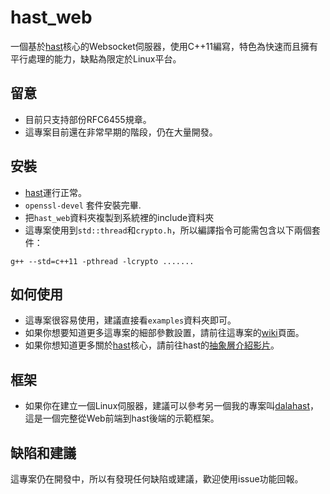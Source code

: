 # hast_web

一個基於[hast](https://github.com/hn12404988/hast)核心的Websocket伺服器，使用C++11編寫，特色為快速而且擁有平行處理的能力，缺點為限定於Linux平台。

## 留意

* 目前只支持部份RFC6455規章。
* 這專案目前還在非常早期的階段，仍在大量開發。

## 安裝

* [hast](https://github.com/hn12404988/hast)運行正常。
* `openssl-devel` 套件安裝完畢.
* 把`hast_web`資料夾複製到系統裡的include資料夾
* 這專案使用到`std::thread`和`crypto.h`，所以編譯指令可能需包含以下兩個套件：
```
g++ --std=c++11 -pthread -lcrypto .......
```

## 如何使用

* 這專案很容易使用，建議直接看`examples`資料夾即可。
* 如果你想要知道更多這專案的細部參數設置，請前往這專案的[wiki](https://github.com/hn12404988/hast_web/wiki)頁面。
* 如果你想知道更多關於[hast](https://github.com/hn12404988/hast)核心，請前往hast的[抽象層介紹影片](https://www.youtube.com/watch?v=G41F7xHC2bs)。

## 框架

* 如果你在建立一個Linux伺服器，建議可以參考另一個我的專案叫[dalahast](https://github.com/hn12404988/dalahast)，這是一個完整從Web前端到hast後端的示範框架。

## 缺陷和建議

這專案仍在開發中，所以有發現任何缺陷或建議，歡迎使用issue功能回報。

